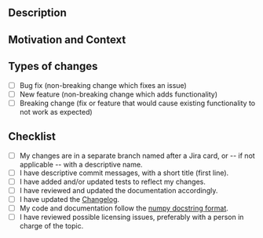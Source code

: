 <!--- Provide a general summary of your changes in the Title above -->
<!--- Also link to the corresponding Jira card in the Title -->
<!--- e.g. "MCB-123-456 add a feature to cure cancer" -->

## Description
<!--- Describe your changes in detail. -->
<!--- If it is a feature change, describe the new behavior. -->

## Motivation and Context
<!--- Why is this change required? What problem does it solve? -->
<!--- If it fixes an open issue, please link to the issue here. -->

## Types of changes
<!--- What types of changes does your code introduce? Put an `x` in all the boxes that apply: -->
- [ ] Bug fix (non-breaking change which fixes an issue)
- [ ] New feature (non-breaking change which adds functionality)
- [ ] Breaking change (fix or feature that would cause existing functionality to not work as expected)

## Checklist
<!--- Go over all the following points, and put an `x` in all the boxes that apply. -->
<!--- If you're unsure about any of these, don't hesitate to ask. We're here to help! -->
- [ ] My changes are in a separate branch named after a Jira card, or -- if not applicable -- with a descriptive name.
- [ ] I have descriptive commit messages, with a short title (first line).
- [ ] I have added and/or updated tests to reflect my changes.
- [ ] I have reviewed and updated the documentation accordingly.
- [ ] I have updated the [Changelog](../CHANGELOG.md).
- [ ] My code and documentation follow the [numpy docstring format](https://sphinxcontrib-napoleon.readthedocs.io/en/latest/example_numpy.html).
- [ ] I have reviewed possible licensing issues, preferably with a person in charge of the topic.
